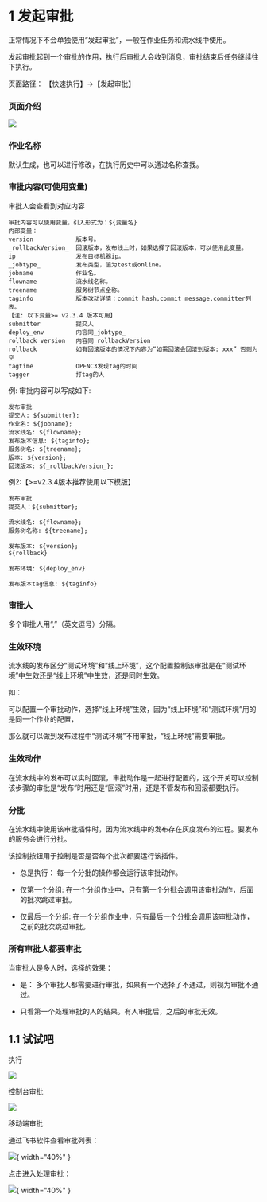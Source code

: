 # 1 发起审批

正常情况下不会单独使用“发起审批”，一般在作业任务和流水线中使用。

发起审批起到一个审批的作用，执行后审批人会收到消息，审批结束后任务继续往下执行。

页面路径： 【快速执行】->【发起审批】

### 页面介绍

![](/attachments/20250706235922_wps115.jpg)

### 作业名称

默认生成，也可以进行修改，在执行历史中可以通过名称查找。

### 审批内容(可使用变量)

审批人会查看到对应内容

```
审批内容可以使用变量，引入形式为：${变量名}
内部变量：
version            版本号。
_rollbackVersion_  回滚版本，发布线上时，如果选择了回滚版本，可以使用此变量。
ip                 发布目标机器ip。
_jobtype_          发布类型，值为test或online。
jobname            作业名。
flowname           流水线名称。
treename           服务树节点全称。
taginfo            版本改动详情：commit hash,commit message,committer列表。
【注: 以下变量>= v2.3.4 版本可用】
submitter          提交人
deploy_env         内容同_jobtype_
rollback_version   内容同_rollbackVersion_
rollback           如有回滚版本的情况下内容为“如需回滚会回滚到版本: xxx” 否则为空
tagtime            OPENC3发现tag的时间
tagger             打tag的人
```


例: 审批内容可以写成如下:

```
发布审批
提交人: ${submitter};
作业名: ${jobname};
流水线名: ${flowname};
发布版本信息: ${taginfo};
服务树名: ${treename};
版本: ${version};
回滚版本: ${_rollbackVersion_};
```


例2:【>=v2.3.4版本推荐使用以下模版】

```
发布审批
提交人：${submitter};

流水线名: ${flowname};
服务树名称: ${treename};

发布版本: ${version};
${rollback}

发布环境: ${deploy_env}

发布版本tag信息: ${taginfo}
```

### 审批人

多个审批人用“,”（英文逗号）分隔。

### 生效环境

流水线的发布区分“测试环境”和“线上环境”，这个配置控制该审批是在“测试环境”中生效还是“线上环境”中生效，还是同时生效。

如：

可以配置一个审批动作，选择“线上环境”生效，因为“线上环境”和“测试环境”用的是同一个作业的配置，

那么就可以做到发布过程中“测试环境”不用审批，“线上环境”需要审批。

### 生效动作

在流水线中的发布可以实时回滚，审批动作是一起进行配置的，这个开关可以控制该步骤的审批是“发布”时用还是“回滚”时用，还是不管发布和回滚都要执行。

### 分批

在流水线中使用该审批插件时，因为流水线中的发布存在灰度发布的过程。要发布的服务会进行分批。

该控制按钮用于控制是否是否每个批次都要运行该插件。

* 总是执行： 每一个分批的操作都会运行该审批动作。

* 仅第一个分组: 在一个分组作业中，只有第一个分批会调用该审批动作，后面的批次跳过审批。

* 仅最后一个分组: 在一个分组作业中，只有最后一个分批会调用该审批动作，之前的批次跳过审批。

### 所有审批人都要审批

当审批人是多人时，选择的效果：

* 是： 多个审批人都需要进行审批，如果有一个选择了不通过，则视为审批不通过。

* 只看第一个处理审批的人的结果。有人审批后，之后的审批无效。

## 1.1 试试吧

执行

![](/attachments/20250706235922_wps116.jpg)

控制台审批

![](/attachments/20250706235922_wps117.jpg)

移动端审批

通过飞书软件查看审批列表：

![](/attachments/20250706235922_wps118.png){ width="40%" }

点击进入处理审批：

![](/attachments/20250706235922_wps119.png){ width="40%" }
